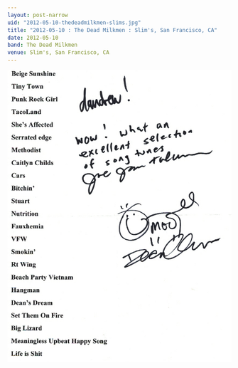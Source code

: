 ```yaml
---
layout: post-narrow
uid: "2012-05-10-thedeadmilkmen-slims.jpg"
title: "2012-05-10 : The Dead Milkmen : Slim's, San Francisco, CA"
date: 2012-05-10
band: The Dead Milkmen
venue: Slim's, San Francisco, CA
---
```


<div class="showcase">
  <img src="/img/2012/05/20120510-TheDeadMilkmen-Slims.jpg" alt="2012-05-10-thedeadmilkmen-slims.jpg">
</div>
